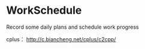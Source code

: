 # WorkSchedule
Record some daily plans and schedule work progress

cplus：
http://c.biancheng.net/cplus/c2cpp/
